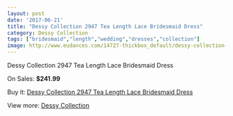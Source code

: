 ```yaml
---
layout: post
date: '2017-06-21'
title: "Dessy Collection 2947 Tea Length Lace Bridesmaid Dress"
category: Dessy Collection
tags: ["bridesmaid","length","wedding","dresses","collection"]
image: http://www.eudances.com/14727-thickbox_default/dessy-collection-2947-tea-length-lace-bridesmaid-dress.jpg
---
```

Dessy Collection 2947 Tea Length Lace Bridesmaid Dress

On Sales: **$241.99**
<a href="https://www.eudances.com/en/dessy-collection/4400-dessy-collection-2947-tea-length-lace-bridesmaid-dress.html"><amp-img layout="responsive" width="600" height="600" src="//www.eudances.com/14727-thickbox_default/dessy-collection-2947-tea-length-lace-bridesmaid-dress.jpg" alt="Dessy Collection 2947 Tea Length Lace Bridesmaid Dress 0" /></a>
<a href="https://www.eudances.com/en/dessy-collection/4400-dessy-collection-2947-tea-length-lace-bridesmaid-dress.html"><amp-img layout="responsive" width="600" height="600" src="//www.eudances.com/14730-thickbox_default/dessy-collection-2947-tea-length-lace-bridesmaid-dress.jpg" alt="Dessy Collection 2947 Tea Length Lace Bridesmaid Dress 1" /></a>
<a href="https://www.eudances.com/en/dessy-collection/4400-dessy-collection-2947-tea-length-lace-bridesmaid-dress.html"><amp-img layout="responsive" width="600" height="600" src="//www.eudances.com/14729-thickbox_default/dessy-collection-2947-tea-length-lace-bridesmaid-dress.jpg" alt="Dessy Collection 2947 Tea Length Lace Bridesmaid Dress 2" /></a>
<a href="https://www.eudances.com/en/dessy-collection/4400-dessy-collection-2947-tea-length-lace-bridesmaid-dress.html"><amp-img layout="responsive" width="600" height="600" src="//www.eudances.com/14728-thickbox_default/dessy-collection-2947-tea-length-lace-bridesmaid-dress.jpg" alt="Dessy Collection 2947 Tea Length Lace Bridesmaid Dress 3" /></a>

Buy it: [Dessy Collection 2947 Tea Length Lace Bridesmaid Dress](https://www.eudances.com/en/dessy-collection/4400-dessy-collection-2947-tea-length-lace-bridesmaid-dress.html "Dessy Collection 2947 Tea Length Lace Bridesmaid Dress")

View more: [Dessy Collection](https://www.eudances.com/en/60-Dessy-Collection "Dessy Collection")